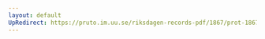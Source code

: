 ```yaml
---
layout: default
UpRedirect: https://pruto.im.uu.se/riksdagen-records-pdf/1867/prot-1867--fk--415/prot-1867--fk--415_014.pdf
---
```

